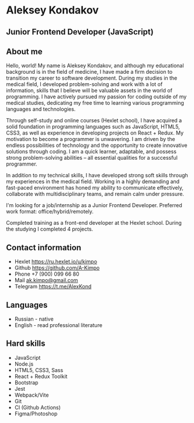 # Aleksey Kondakov
## Junior Frontend Developer (JavaScript)

## About me
Hello, world!
My name is Aleksey Kondakov, and although my educational background is in the field of medicine, I have made a firm decision to transition my career to software development.
During my studies in the medical field, I developed problem-solving and work with a lot of information, skills that I believe will be valuable assets in the world of programming. I have actively pursued my passion for coding outside of my medical studies, dedicating my free time to learning various programming languages and technologies. 

Through self-study and online courses (Hexlet school), I have acquired a solid foundation in programming languages such as JavaScript, HTML5, CSS3, as well as experience in developing projects on React + Redux.
My motivation to become a programmer is unwavering. I am driven by the endless possibilities of technology and the opportunity to create innovative solutions through coding. I am a quick learner, adaptable, and possess strong problem-solving abilities – all essential qualities for a successful programmer.

In addition to my technical skills, I have developed strong soft skills through my experiences in the medical field. Working in a highly demanding and fast-paced environment has honed my ability to communicate effectively, collaborate with multidisciplinary teams, and remain calm under pressure.

I'm looking for a job/internship as a Junior Frontend Developer.
Preferred work format: office/hybrid/remotely.

Completed training as a front-end developer at the Hexlet school. During the studying I completed 4 projects.

## Contact information
* Hexlet https://ru.hexlet.io/u/kimpo
* Github https://github.com/A-Kimpo
* Phone +7 (900) 099 66 80
* Mail ak.kimpo@gmail.com
* Telegram https://t.me/AlexKond

## Languages
* Russian - native
* English - read professional literature
## Hard skills
* JavaScript
* Node.js
* HTML5, CSS3, Sass
* React + Redux Toolkit
* Bootstrap
* Jest
* Webpack/Vite
* Git
* CI (Github Actions)
* Figma/Photoshop
